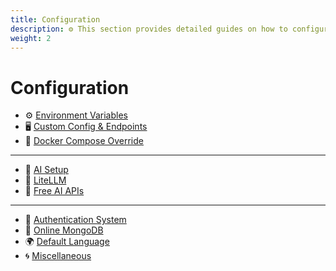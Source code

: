 ```yaml
---
title: Configuration
description: ⚙️ This section provides detailed guides on how to configure LibreChat to suit your needs and preferences. You will learn how to set up various environment variables, customize your Docker settings, choose your AI models and APIs, enable user authentication, connect to online MongoDB, change the default language, and more.
weight: 2
---
```


# Configuration

  * ⚙️ [Environment Variables](./dotenv.md)
  * 🖥️ [Custom Config & Endpoints](./configuration/custom_config.md) 
  * 🐋 [Docker Compose Override](./docker_override.md) 
---
  * 🤖 [AI Setup](./ai_setup.md)
  * 🚅 [LiteLLM](./litellm.md)
  * 💸 [Free AI APIs](./free_ai_apis.md)
---
  * 🛂 [Authentication System](./user_auth_system.md) 
  * 🍃 [Online MongoDB](./mongodb.md) 
  * 🌍 [Default Language](./default_language.md) 
  * 🌀 [Miscellaneous](./misc.md)